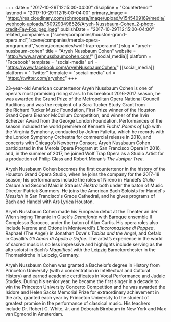 +++
date = "2017-10-29T12:15:00-04:00"
discipline = "Countertenor"
lastmod = "2017-10-29T12:15:00-04:00"
primary_image = "https://res.cloudinary.com/schmopera/image/upload/v1545409169/media/webhook-uploads/1509293498526/Aryeh-Nussbaum-Cohen_2-photo-credit-Fay-Fox.jpeg.jpeg"
publishDate = "2017-10-29T12:15:00-04:00"
related_companies = ["scene/companies/houston-grand-opera.md","scene/companies/merola-opera-program.md","scene/companies/wolf-trap-opera.md"]
slug = "aryeh-nussbaum-cohen"
title = "Aryeh Nussbaum Cohen"
website = "http://www.aryehnussbaumcohen.com/"
[[social_media]]
platform = "Facebook"
template = "social-media"
url = "https://www.facebook.com/AryehNussbaumCohen/"
[[social_media]]
platform = " Twitter"
template = "social-media"
url = "https://twitter.com/aryehnc"
+++

23-year-old American countertenor Aryeh Nussbaum Cohen is one of opera's most promising rising stars.  In his breakout 2016-2017 season, he was awarded the Grand Prize of the Metropolitan Opera National Council Auditions and was the recipient of a Sara Tucker Study Grant from the Richard Tucker Music Foundation, First Prize winner of the Houston Grand Opera Eleanor McCollum Competition, and winner of the Irvin Scherzer Award from the George London Foundation.  Performances of the season included the world premiere of Kenneth Fuchs' *Poems of Life* with the Virginia Symphony, conducted by JoAnn Falletta, which he records with the London Symphony Orchestra for commercial release in 2018, and concerts with Chicago’s Newberry Consort.  Aryeh Nussbaum Cohen participated in the Merola Opera Program at San Francisco Opera in 2016, and, in the summer of 2017, he joined Wolf Trap Opera as a Studio Artist for a production of Philip Glass and Robert Moran’s *The Juniper Tree*.

Aryeh Nussbaum Cohen becomes the first countertenor in the history of the Houston Grand Opera Studio, when he joins the company for the 2017-18 season; his performances include the roles of Nireno in Handel’s *Giulio Cesare* and Second Maid in Strauss' *Elektra* both under the baton of Music Director Patrick Summers.  He joins the American Bach Soloists for Handel's *Messiah* in San Francisco's Grace Cathedral, and he gives programs of Bach and Handel with Ars Lyrica Houston.

Aryeh Nussbaum Cohen made his European debut at the Theater an der Wien singing Timante in Gluck's *Demofonte* with Baroque ensemble Il Complesso Barocco, under the baton of Alan Curtis.  His opera roles also include Nerone and Ottone in Monteverdi's *L’incoronazione di Poppea*, Raphael (The Angel) in Jonathan Dove's *Tobias and the Angel*, and Cefalo in Cavalli's *Gli Amori di Apollo e Dafne*. The artist’s experience in the world of sacred music is no less impressive and highlights include serving as the alto soloist in Bach’s *Magnificat* with the Leipzig Barockorchester in the Thomaskirche in Leipzig, Germany. 

Aryeh Nussbaum Cohen was granted a Bachelor’s degree in History from Princeton University (with a concentration in Intellectual and Cultural History) and earned academic certificates in Vocal Performance and Judaic Studies.  During his senior year, he became the first singer in a decade to win the Princeton University Concerto Competition and he was awarded the Isidore and Helen Sacks Memorial Prize for extraordinary achievement in the arts, granted each year by Princeton University to the student of greatest promise in the performance of classical music.  His teachers include Dr. Robert C. White, Jr. and Deborah Birnbaum in New York and Max van Egmond in Amsterdam. 
